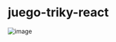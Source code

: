 # juego-triky-react

![image](https://user-images.githubusercontent.com/83596975/214201040-256ef2a8-2e23-44e6-9f24-7f79d62d2b64.png)
